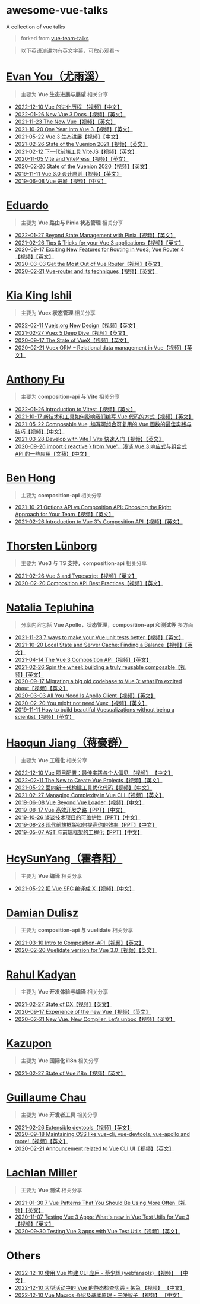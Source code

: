 # awesome-vue-talks
A collection of vue talks

> forked from [vue-team-talks](https://github.com/Leecason/vue-team-talks)

> 以下英语演讲均有英文字幕，可放心观看～

# [Evan You（尤雨溪）](https://github.com/yyx990803)

> 主要为 **Vue 生态进展与展望** 相关分享

- [2022-12-10 Vue 的进化历程 【视频】【中文】](https://www.bilibili.com/video/BV1644y1m7ws/?vd_source=0d15b527e7c09ff5ded4410b5ebfe7f0)
- [2022-01-26 New Vue 3 Docs【视频】【英文】](https://www.youtube.com/watch?v=OXKefYhCVyw)
- [2021-11-23 The New Vue【视频】【英文】](https://www.youtube.com/watch?v=2KBHvaAWJOA&list=PLRxahvbQSa_v9nKUI_UOiRPG7IOnq7b7Y)
- [2021-10-20 One Year Into Vue 3【视频】【英文】](https://www.youtube.com/watch?v=jTxHtDAnd6E)
- [2021-05-22 Vue 3 生态进展【视频】【中文】](https://www.youtube.com/watch?v=On6V97n_iEE)
- [2021-02-26 State of the Vuenion 2021【视频】【英文】](https://www.youtube.com/watch?v=El8Jw2CFj7g&list=PLCxzy-hmQq9Ev1wUhS49uBAPo-AwzkvfF)
- [2021-02-12 下一代前端工具 ViteJS【视频】【英文】](https://www.bilibili.com/video/BV1kh411Q7WN)
- [2020-11-05 Vite and VitePress【视频】【英文】](https://www.youtube.com/watch?v=xXrhg26VCSc)
- [2020-02-20 State of the Vuenion 2020【视频】【英文】](https://www.youtube.com/watch?v=3COrQGxnPv0&list=PLCxzy-hmQq9FnnpckFDeDtbpsUqxdheQn&index=28)
- [2019-11-11 Vue 3.0 设计原则【视频】【英文】](https://www.youtube.com/watch?v=WLpLYhnGqPA)
- [2019-06-08 Vue 进展【视频】【中文】](https://www.youtube.com/watch?v=AnoZheeH0Nk)

# [Eduardo](https://github.com/posva)

> 主要为 **Vue 路由与 Pinia 状态管理** 相关分享

- [2022-01-27 Beyond State Management with Pinia【视频】【英文】](https://www.youtube.com/watch?v=eflJ3VQZi6g)
- [2021-02-26 Tips & Tricks for your Vue 3 applications【视频】【英文】](https://www.youtube.com/watch?v=4KaakDai-3k)
- [2020-09-17 Exciting New Features for Routing in Vue3; Vue Router 4【视频】【英文】](https://www.youtube.com/watch?v=T5ZGRVxVm-A&list=PLCxzy-hmQq9HOg0mS0laLkMiTov2zyZ5q&index=17)
- [2020-03-03 Get the Most Out of Vue Router【视频】【英文】](https://www.youtube.com/watch?v=l9vvRqZ80vM&list=PLJNLwTPak6dgjZQOa9jroWZF4Ze9jlEZL&index=13)
- [2020-02-21 Vue-router and its techniques【视频】【英文】](https://www.youtube.com/watch?v=ysTn4XmFqNo&list=PLCxzy-hmQq9FnnpckFDeDtbpsUqxdheQn&index=21)

# [Kia King Ishii](https://github.com/kiaking)

> 主要为 **Vuex 状态管理** 相关分享

- [2022-02-11 Vuejs.org New Design【视频】【英文】](https://www.youtube.com/watch?v=QJPnrTMTGt8&list=PLCxzy-hmQq9GorRHGMurhHZb1KRdWUiYk&index=2)
- [2021-02-27 Vuex 5 Deep Dive【视频】【英文】](https://www.youtube.com/watch?v=WmgQH4pOhUc&list=PLCxzy-hmQq9Ev1wUhS49uBAPo-AwzkvfF&index=6)
- [2020-09-17 The State of VueX【视频】【英文】](https://curatedtalks.com/watch/kia-king-the-state-of-vue-x-at-vuejs-global)
- [2020-02-21 Vuex ORM – Relational data management in Vue【视频】【英文】](https://www.youtube.com/watch?v=wH_K5jmDALY&list=PLCxzy-hmQq9FnnpckFDeDtbpsUqxdheQn&index=13)

# [Anthony Fu](https://github.com/antfu)

> 主要为 **composition-api 与 Vite** 相关分享

- [2022-01-26 Introduction to Vitest【视频】【英文】](https://www.youtube.com/watch?v=CW9uTys0li0)
- [2021-10-17 新技术和工具如何影响我们编写 Vue 代码的⽅式【视频】【英文】](https://www.youtube.com/watch?v=CyaJLrqE9tc)
- [2021-05-22 Composable Vue, 编写可组合可复⽤的 Vue 函数的最佳实践与技巧【视频】【中文】](https://www.youtube.com/watch?v=84tk3XlS71c)
- [2021-03-28 Develop with Vite | Vite 快速入门【视频】【英文】](https://www.youtube.com/watch?v=xx8gEHet6n8)
- [2020-09-26 import { reactive } from 'vue'，浅谈 Vue 3 响应式与组合式 API 的⼀些应⽤【文稿】【中文】](https://antfu.me/posts/binfe-2020-zh)

# [Ben Hong](https://github.com/bencodezen)

> 主要为 **composition-api** 相关分享

- [2021-10-21 Options API vs Composition API: Choosing the Right Approach for Your Team【视频】【英文】](https://www.youtube.com/watch?v=C-av38HquXU)
- [2021-02-26 Introduction to Vue 3's Composition API【视频】【英文】](https://www.youtube.com/watch?v=fU1cV46aYEw&list=PLCxzy-hmQq9Ev1wUhS49uBAPo-AwzkvfF&index=3)

# [Thorsten Lünborg](https://github.com/LinusBorg)

> 主要为 **Vue3 与 TS 支持，composition-api** 相关分享

- [2021-02-26 Vue 3 and Typescript【视频】【英文】](https://www.youtube.com/watch?v=UxKMydqv0Fo&list=PLCxzy-hmQq9Ev1wUhS49uBAPo-AwzkvfF&index=22)
- [2020-02-20 Composition API Best Practices【视频】【英文】](https://www.youtube.com/watch?v=6D58SI9P-aU&list=PLCxzy-hmQq9FnnpckFDeDtbpsUqxdheQn&index=14)

# [Natalia Tepluhina](https://github.com/NataliaTepluhina)

> 分享内容包括 **Vue Apollo，状态管理，composition-api 和测试等** 多方面

- [2021-11-23 7 ways to make your Vue unit tests better【视频】【英文】](https://www.youtube.com/watch?v=L_BK8zXGdBM)
- [2021-10-20 Local State and Server Cache: Finding a Balance【视频】【英文】](https://www.youtube.com/watch?v=kJTfHJcIIxc)
- [2021-04-14 The Vue 3 Composition API【视频】【英文】](https://www.youtube.com/watch?v=l12xx0N46KY)
- [2021-02-26 Spin the wheel: building a truly reusable composable【视频】【英文】](https://www.youtube.com/watch?v=yynmJ_3Sx2M&list=PLCxzy-hmQq9Ev1wUhS49uBAPo-AwzkvfF&index=8)
- [2020-09-17 Migrating a big old codebase to Vue 3: what I’m excited about【视频】【英文】](https://www.youtube.com/watch?v=K1JoWmXh4qA&list=PLCxzy-hmQq9HOg0mS0laLkMiTov2zyZ5q&index=3)
- [2020-03-03 All You Need Is Apollo Client【视频】【英文】](https://www.youtube.com/watch?v=tXPvgWrLmeQ&list=PLJNLwTPak6dgjZQOa9jroWZF4Ze9jlEZL&index=3)
- [2020-02-20 You might not need Vuex【视频】【英文】](https://www.youtube.com/watch?v=sjB6wamZQN0&list=PLCxzy-hmQq9FnnpckFDeDtbpsUqxdheQn&index=30)
- [2019-11-11 How to build beautiful Vuesualizations without being a scientist【视频】【英文】](https://www.youtube.com/watch?v=_lSPeCSCfh8)

# [Haoqun Jiang（蒋豪群）](https://github.com/sodatea)

> 主要为 **Vue 工程化** 相关分享

- [2022-12-10 Vue 项目配置：最佳实践与个人偏见 【视频】 【中文】](https://www.bilibili.com/video/BV1md4y1e7vc/?vd_source=0d15b527e7c09ff5ded4410b5ebfe7f0)
- [2022-02-11 The New to Create Vue Projects【视频】【英文】](https://www.youtube.com/watch?v=V3JGZazdJwE&list=PLCxzy-hmQq9GorRHGMurhHZb1KRdWUiYk&index=3)
- [2021-05-22 面向新一代构建工具优化代码【视频】【中文】](https://www.bilibili.com/video/BV1Jo4y117LA/)
- [2021-02-27 Managing Complexity in Vue CLI【视频】【英文】](https://www.youtube.com/watch?v=Y-1y0JjflOU&list=PLCxzy-hmQq9Ev1wUhS49uBAPo-AwzkvfF&index=5)
- [2019-06-08 Vue Beyond Vue Loader【视频】【中文】](https://www.youtube.com/watch?v=reNHZrUGquM)
- [2019-08-17 Vue 高效开发之路【PPT】【中文】](https://zdk.f2er.net/wx/detail/5d59c538f0360d2cc1ba6ec5)
- [2019-10-26 谈谈技术项目的可维护性【PPT】【中文】](https://mp.weixin.qq.com/s/FIwjKM5D3Y1QF793bEWcyQ)
- [2019-08-28 现代前端框架如何提高你的效率【PPT】【中文】](https://mp.weixin.qq.com/s/OQq-HLUs5glhgL88fo2B0w)
- [2019-05-07 AST 与前端框架的工程化【PPT】【中文】](https://www.infoq.cn/article/qkaibf_1edauwzpydpt0)

# [HcySunYang（霍春阳）](https://github.com/HcySunYang)

> 主要为 **Vue 编译** 相关分享

- [2021-05-22 把 Vue SFC 编译成 X【视频】【中文】](https://www.youtube.com/watch?v=98kTtXrjnWg)

# [Damian Dulisz](https://github.com/shentao)

> 主要为 **composition-api 与 vuelidate** 相关分享

- [2021-03-10 Intro to Composition-API【视频】【英文】](https://www.youtube.com/watch?v=5QNz2tXnFlY)
- [2020-02-20 Vuelidate version for Vue 3.0【视频】【英文】](https://www.youtube.com/watch?v=5-Z-EmTnDyU&list=PLCxzy-hmQq9FnnpckFDeDtbpsUqxdheQn&index=23)

# [Rahul Kadyan](https://github.com/znck)

> 主要为 **Vue 开发体验与编译** 相关分享

- [2021-02-27 State of DX【视频】【英文】](https://www.youtube.com/watch?v=dh7Mj0cCVjY&list=PLCxzy-hmQq9Ev1wUhS49uBAPo-AwzkvfF&index=4)
- [2020-09-17 Experience of the new Vue【视频】【英文】](https://www.youtube.com/watch?v=i9bW2IdA8r0&list=PLCxzy-hmQq9HOg0mS0laLkMiTov2zyZ5q&index=27)
- [2020-02-21 New Vue. New Compiler. Let’s unbox【视频】【英文】](https://www.youtube.com/watch?v=k-mSbrj_fjU&list=PLCxzy-hmQq9FnnpckFDeDtbpsUqxdheQn&index=25)

# [Kazupon](https://github.com/kazupon)

> 主要为 **Vue 国际化 i18n** 相关分享

- [2021-02-27 State of Vue i18n【视频】【英文】](https://www.youtube.com/watch?v=7yaY1UDhhsk&list=PLCxzy-hmQq9Ev1wUhS49uBAPo-AwzkvfF&index=7)

# [Guillaume Chau](https://github.com/Akryum)

> 主要为 **Vue 开发者工具** 相关分享

- [2021-02-26 Extensible devtools【视频】【英文】](https://www.youtube.com/watch?v=bq-kv_i6WIk&list=PLCxzy-hmQq9Ev1wUhS49uBAPo-AwzkvfF&index=19)
- [2020-09-18 Maintaining OSS like vue-cli, vue-devtools, vue-apollo and more!【视频】【英文】](https://www.youtube.com/watch?v=Ow0W3Nc9mD4&list=PLCxzy-hmQq9HOg0mS0laLkMiTov2zyZ5q&index=11)
- [2020-02-21 Announcement related to Vue CLI UI【视频】【英文】](https://www.youtube.com/watch?v=GNW39QLvCU0&list=PLCxzy-hmQq9FnnpckFDeDtbpsUqxdheQn&index=18)

# [Lachlan Miller](https://github.com/lmiller1990)

> 主要为 **Vue 测试** 相关分享

- [2021-01-30 7 Vue Patterns That You Should Be Using More Often【视频】【英文】](https://www.youtube.com/watch?v=muaBCsVE-NM)
- [2020-11-07 Testing Vue 3 Apps: What's new in Vue Test Utils for Vue 3【视频】【英文】](https://www.youtube.com/watch?v=Tvnn93q6-so)
- [2020-09-30 Testing Vue 3 apps with Vue Test Utils【视频】【英文】](https://www.youtube.com/watch?v=0lV4dVYOyBw&list=PLC2LZCNWKL9ahK1IoODqYxKu5aA9T5IOA)

# Others
- [2022-12-10 使用 Vue 构建 CLI 应用 - 蔡少辉 (webfansplz) 【视频】 【中文】](https://www.bilibili.com/video/BV1i84y1t76C/?vd_source=0d15b527e7c09ff5ded4410b5ebfe7f0)
- [2022-12-10 大型活动中的 Vue 的静态检查实践 - 某兔 【视频】 【中文】](https://www.bilibili.com/video/BV1RM411m7os/?vd_source=0d15b527e7c09ff5ded4410b5ebfe7f0)
- [2022-12-10 Vue Macros 介绍及基本原理 - 三咲智子 【视频】 【中文】](https://www.bilibili.com/video/BV1Ee411w7Ug/?vd_source=0d15b527e7c09ff5ded4410b5ebfe7f0)
